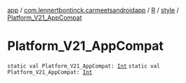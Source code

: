 [app](../../../index.md) / [com.lennertbontinck.carmeetsandroidapp](../../index.md) / [R](../index.md) / [style](index.md) / [Platform_V21_AppCompat](./-platform_-v21_-app-compat.md)

# Platform_V21_AppCompat

`static val Platform_V21_AppCompat: `[`Int`](https://kotlinlang.org/api/latest/jvm/stdlib/kotlin/-int/index.html)
`static val Platform_V21_AppCompat: `[`Int`](https://kotlinlang.org/api/latest/jvm/stdlib/kotlin/-int/index.html)
